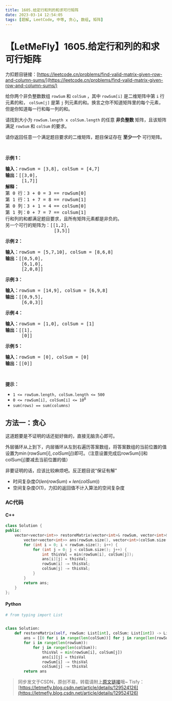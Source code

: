 ```yaml
---
title: 1605.给定行和列的和求可行矩阵
date: 2023-03-14 12:54:05
tags: [题解, LeetCode, 中等, 贪心, 数组, 矩阵]
---
```


# 【LetMeFly】1605.给定行和列的和求可行矩阵

力扣题目链接：[https://leetcode.cn/problems/find-valid-matrix-given-row-and-column-sums/](https://leetcode.cn/problems/find-valid-matrix-given-row-and-column-sums/)

<p>给你两个非负整数数组 <code>rowSum</code> 和 <code>colSum</code> ，其中 <code>rowSum[i]</code> 是二维矩阵中第 <code>i</code> 行元素的和， <code>colSum[j]</code> 是第 <code>j</code> 列元素的和。换言之你不知道矩阵里的每个元素，但是你知道每一行和每一列的和。</p>

<p>请找到大小为 <code>rowSum.length x colSum.length</code> 的任意 <strong>非负整数</strong> 矩阵，且该矩阵满足 <code>rowSum</code> 和 <code>colSum</code> 的要求。</p>

<p>请你返回任意一个满足题目要求的二维矩阵，题目保证存在 <strong>至少一个</strong> 可行矩阵。</p>

<p> </p>

<p><strong>示例 1：</strong></p>

<pre>
<strong>输入：</strong>rowSum = [3,8], colSum = [4,7]
<strong>输出：</strong>[[3,0],
      [1,7]]
<strong>解释：</strong>
第 0 行：3 + 0 = 3 == rowSum[0]
第 1 行：1 + 7 = 8 == rowSum[1]
第 0 列：3 + 1 = 4 == colSum[0]
第 1 列：0 + 7 = 7 == colSum[1]
行和列的和都满足题目要求，且所有矩阵元素都是非负的。
另一个可行的矩阵为：[[1,2],
                  [3,5]]
</pre>

<p><strong>示例 2：</strong></p>

<pre>
<strong>输入：</strong>rowSum = [5,7,10], colSum = [8,6,8]
<strong>输出：</strong>[[0,5,0],
      [6,1,0],
      [2,0,8]]
</pre>

<p><strong>示例 3：</strong></p>

<pre>
<strong>输入：</strong>rowSum = [14,9], colSum = [6,9,8]
<strong>输出：</strong>[[0,9,5],
      [6,0,3]]
</pre>

<p><strong>示例 4：</strong></p>

<pre>
<strong>输入：</strong>rowSum = [1,0], colSum = [1]
<strong>输出：</strong>[[1],
      [0]]
</pre>

<p><strong>示例 5：</strong></p>

<pre>
<strong>输入：</strong>rowSum = [0], colSum = [0]
<strong>输出：</strong>[[0]]
</pre>

<p> </p>

<p><strong>提示：</strong></p>

<ul>
	<li><code>1 <= rowSum.length, colSum.length <= 500</code></li>
	<li><code>0 <= rowSum[i], colSum[i] <= 10<sup>8</sup></code></li>
	<li><code>sum(rows) == sum(columns)</code></li>
</ul>


    
## 方法一：贪心

这道题要是不证明的话还挺好做的，直接无脑贪心即可。

外层循环从上到下，内层循环从左到右遍历答案数组，将答案数组的当前位置的值设置为$\min(rowSum[i], colSum[j])$即可。（注意设置完成后rowSum[i]和colSum[j]要减去当前位置的值）

非要证明的话，应该比较麻烦吧。反正题目说“保证有解”

+ 时间复杂度$O(len(rowSum)\times len(colSum))$
+ 空间复杂度$O(1)$，力扣的返回值不计入算法的空间复杂度

### AC代码

#### C++

```cpp
class Solution {
public:
    vector<vector<int>> restoreMatrix(vector<int>& rowSum, vector<int>& colSum) {
        vector<vector<int>> ans(rowSum.size(), vector<int>(colSum.size()));
        for (int i = 0; i < rowSum.size(); i++) {
            for (int j = 0; j < colSum.size(); j++) {
                int thisVal = min(rowSum[i], colSum[j]);
                ans[i][j] = thisVal;
                rowSum[i] -= thisVal;
                colSum[j] -= thisVal;
            }
        }
        return ans;
    }
};
```

#### Python

```python
# from typing import List


class Solution:
    def restoreMatrix(self, rowSum: List[int], colSum: List[int]) -> List[List[int]]:
        ans = [[0 for i in range(len(colSum))] for j in range(len(rowSum))]
        for i in range(len(rowSum)):
            for j in range(len(colSum)):
                thisVal = min(rowSum[i], colSum[j])
                ans[i][j] = thisVal
                rowSum[i] -= thisVal
                colSum[j] -= thisVal
        return ans
```

> 同步发文于CSDN，原创不易，转载请附上[原文链接](https://blog.tisfy.eu.org/2023/03/14/LeetCode%201605.%E7%BB%99%E5%AE%9A%E8%A1%8C%E5%92%8C%E5%88%97%E7%9A%84%E5%92%8C%E6%B1%82%E5%8F%AF%E8%A1%8C%E7%9F%A9%E9%98%B5/)哦~
> Tisfy：[https://letmefly.blog.csdn.net/article/details/129524126](https://letmefly.blog.csdn.net/article/details/129524126)
